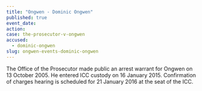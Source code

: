 ```yaml
---
title: "Ongwen - Dominic Ongwen"
published: true
event_date:
action:
case: the-prosecutor-v-ongwen
accused:
  - dominic-ongwen
slug: ongwen-events-dominic-ongwen
---
```


The Office of the Prosecutor made public an arrest warrant for Ongwen on 13 October 2005. He entered ICC custody on 16 January 2015. Confirmation of charges hearing is scheduled for 21 January 2016 at the seat of the ICC.

